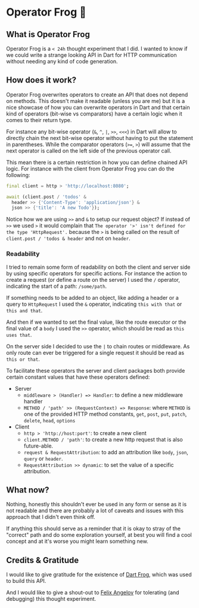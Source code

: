 # Operator Frog 🐸

## What is Operator Frog

Operator Frog is a `< 24h` thought experiment that I did. I wanted to know if we could write a strange looking API in Dart for HTTP communication without needing any kind of code generation.

## How does it work?

Operator Frog overwrites operators to create an API that does not depend on methods. This doesn't make it readable (unless you are me) but it is a nice showcase of how you can overwrite operators in Dart and that certain kind of operators (bit-wise vs comparators) have a certain logic when it comes to their return type.

For instance any bit-wise operator (`&`, `^`, `|`, `>>`, `<<<`) in Dart will allow to directly chain the next bit-wise operator without having to put the statement in parentheses. While the comparator operators (`>=`, `>`) will assume that the next operator is called on the left side of the previous operator call. 

This mean there is a certain restriction in how you can define chained API logic. For instance with the client from Operator Frog you can do the following:

```dart
final client = http > 'http://localhost:8080';

await (client.post / 'todos' &
  header >> {'Content-Type': 'application/json'} &
  json >> {'title': 'A new Todo'});
```

Notice how we are using `>>` and `&` to setup our request object? If instead of `>>` we used `>` it would complain that `The operator '>' isn't defined for the type 'HttpRequest'.` because the `>` is being called on the result of `client.post / 'todos & header` and not on `header`.

### Readability

I tried to remain some form of readability on both the client and server side by using specific operators for specific actions. For instance the action to create a request (or define a route on the server) I used the `/` operator, indicating the start of a path: `/some/path`.

If something needs to be added to an object, like adding a header or a query to `HttpRequest` I used the `&` operator, indicating `this with that` or `this and that`. 

And then if we wanted to set the final value, like the route executor or the final value of a `body` I used the `>>` operator, which should be read as `this uses that`.

On the server side I decided to use the `|` to chain routes or middleware. As only route can ever be triggered for a single request it should be read as `this or that`.

To facilitate these operators the server and client packages both provide certain constant values that have these operators defined:
- Server
  - `middleware > (Handler) => Handler`: to define a new middleware handler
  - `METHOD / 'path' >> (RequestContext) => Response`: where `METHOD` is one of the provided HTTP method constants, `get`, `post`, `put`, `patch`, `delete`, `head`, `options`
- Client
  - `http > 'http://host:port'`: to create a new client
  - `client.METHOD / 'path'`: to create a new http request that is also future-able. 
  - `request & RequestAttribution`: to add an attribution like `body`, `json`, `query` or `header`.
  - `RequestAttribution >> dynamic`: to set the value of a specific attribution. 

## What now?

Nothing, honestly this shouldn't ever be used in any form or sense as it is not readable and there are probably a lot of caveats and issues with this approach that I didn't even think off. 

If anything this should serve as a reminder that it is okay to stray of the "correct" path and do some exploration yourself, at best you will find a cool concept and at it's worse you might learn something new.

## Credits & Gratitude

I would like to give gratitude for the existence of [Dart Frog](https://dartfrog.vgv.dev), which was used to build this API.

And I would like to give a shout-out to [Felix Angelov](https://github.com/felangel) for tolerating (and debugging) this thought experiment.